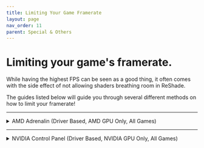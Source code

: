 ```yaml
---
title: Limiting Your Game Framerate
layout: page
nav_order: 11
parent: Special & Others
---
```


# Limiting your game's framerate.

While having the highest FPS can be seen as a good thing, it often comes with the side effect of not allowing shaders breathing room in ReShade.

The guides listed below will guide you through several different methods on how to limit your framerate!

-----

<details markdown="block">
<summary>AMD Adrenalin (Driver Based, AMD GPU Only, All Games)</summary>
This guide will provide you with the basics to limit your framerate using AMD Adrenalin's `Frame rate target control` function.

Keep in mind that this works globally, so it will force the framerate to what you set for ALL games on your system.

<h3>Step 1. - Open AMD Adrenalin:</h3>

* __Easiest Method__ - Right click your desktop wallpaper, and click `AMD Software꞉ Adrenalin Edition`.
    <div class="figure">
    <img style="max-width: 100%; display: block; padding-block: 1rem" src="./images/limiting_game_fps/amd_desktop_context_menu.jpg"/>

* Alternative Method - Search `Adrenalin` in the Windows Search Bar.
    <div class="figure">
    <img style="max-width: 100%; display: block; padding-block: 1rem" src="./images/limiting_game_fps/amd_start_search_software.jpg"/>
<h3>Step 2. - Enabling "Frame rate target control":</h3>

1. Click `Gaming` on the top most bar of the `Adrenaline` software, and then click `Graphics` in the second bar that has now appeared.
    <div class="figure">
    <img style="max-width: 100%; display: block; padding-block: 1rem" src="./images/limiting_game_fps/amd_graphics_gaming_highlight.jpg"/>

2. Scroll down to the `Advanced` portion of the `Graphics` tab and enable `Frame rate target control`.
    <div class="figure">
    <img style="max-width: 100%; display: block; padding-block: 1rem" src="./images/limiting_game_fps/amd_enable_frtc.jpg"/>

3. Tune `Frame rate target control` to have the desired `Max FPS`.
    <div class="figure">
    <img style="max-width: 100%; display: block; padding-block: 1rem" src="./images/limiting_game_fps/amd_frtc_tune.jpg"/>
</details>

-----

<details markdown="block">
<summary>NVIDIA Control Panel (Driver Based, NVIDIA GPU Only, All Games)</summary>
This guide will provide you with the basics to limit your framerate using AMD Adrenalin's `Frame rate target control` function.

Keep in mind that this works globally, so it will force the framerate to what you set for ALL games on your system.

</details>
